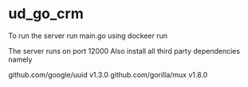 # ud_go_crm

To run the server run main.go using dockeer run

The server runs on port 12000
Also install all third party dependencies namely

github.com/google/uuid v1.3.0 
github.com/gorilla/mux v1.8.0 
